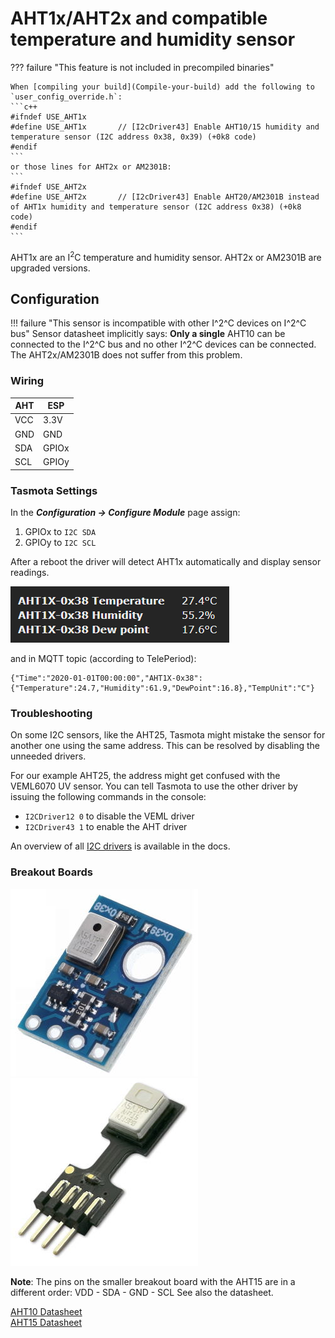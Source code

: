 # AHT1x/AHT2x and compatible temperature and humidity sensor

??? failure "This feature is not included in precompiled binaries"  

    When [compiling your build](Compile-your-build) add the following to `user_config_override.h`:
    ```c++
    #ifndef USE_AHT1x
    #define USE_AHT1x       // [I2cDriver43] Enable AHT10/15 humidity and temperature sensor (I2C address 0x38, 0x39) (+0k8 code)
    #endif
    ```
    or those lines for AHT2x or AM2301B:
    ```
    #ifndef USE_AHT2x
    #define USE_AHT2x       // [I2cDriver43] Enable AHT20/AM2301B instead of AHT1x humidity and temperature sensor (I2C address 0x38) (+0k8 code)
    #endif
    ```

AHT1x are an I<sup>2</sup>C temperature and humidity sensor.
AHT2x or AM2301B are upgraded versions.

## Configuration

!!! failure "This sensor is incompatible with other I^2^C devices on I^2^C bus"
    Sensor datasheet implicitly says:
    **Only a single** AHT10 can be connected to the I^2^C bus and no other I^2^C devices can be connected.
    The AHT2x/AM2301B does not suffer from this problem.

### Wiring
| AHT   | ESP |
|---|---|
|VCC   |3.3V
|GND   |GND   
|SDA   | GPIOx
|SCL   | GPIOy


### Tasmota Settings 
In the **_Configuration -> Configure Module_** page assign:

1. GPIOx to `I2C SDA`
2. GPIOy to `I2C SCL`

After a reboot the driver will detect AHT1x automatically and display sensor readings.

![webUI readout](_media/peripherals/aht1x-readout.jpg)

and in MQTT topic (according to TelePeriod):    
```
{"Time":"2020-01-01T00:00:00","AHT1X-0x38":{"Temperature":24.7,"Humidity":61.9,"DewPoint":16.8},"TempUnit":"C"}
```

### Troubleshooting
On some I2C sensors, like the AHT25, Tasmota might mistake the sensor for another one using the same address.
This can be resolved by disabling the unneeded drivers.

For our example AHT25, the address might get confused with the VEML6070 UV sensor. You can tell Tasmota to use the other driver by issuing the following commands in the console:

- `I2CDriver12 0` to disable the VEML driver
- `I2CDriver43 1` to enable the AHT driver

An overview of all [I2C drivers](https://tasmota.github.io/docs/I2CDEVICES/#supported-i2c-devices) is available in the docs.


### Breakout Boards

![AHT10](_media/peripherals/AHT10.jpg)![AHT15](_media/peripherals/AHT15.jpg)

**Note**: The pins on the smaller breakout board with the AHT15 are in a different order: VDD - SDA - GND - SCL
See also the datasheet.

[AHT10 Datasheet](https://server4.eca.ir/eshop/AHT10/Aosong_AHT10_en_draft_0c.pdf)    
[AHT15 Datasheet](https://wiki.liutyi.info/download/attachments/35291280/Aosong_AHT15_en_draft_0.pdf?version=1&modificationDate=1563622682730&api=v2)

